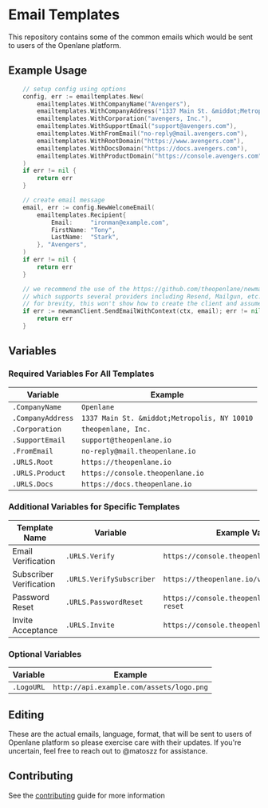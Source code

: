 # Email Templates

This repository contains some of the common emails which would be sent to users
of the Openlane platform.

## Example Usage

```go
    // setup config using options
   	config, err := emailtemplates.New(
		emailtemplates.WithCompanyName("Avengers"),
		emailtemplates.WithCompanyAddress("1337 Main St. &middot;Metropolis, NY 10010"),
		emailtemplates.WithCorporation("avengers, Inc."),
		emailtemplates.WithSupportEmail("support@avengers.com"),
		emailtemplates.WithFromEmail("no-reply@mail.avengers.com"),
		emailtemplates.WithRootDomain("https://www.avengers.com"),
		emailtemplates.WithDocsDomain("https://docs.avengers.com"),
		emailtemplates.WithProductDomain("https://console.avengers.com"),
	)
    if err != nil {
        return err
    }

    // create email message
	email, err := config.NewWelcomeEmail(
		emailtemplates.Recipient{
			Email:     "ironman@example.com",
			FirstName: "Tony",
			LastName:  "Stark",
		}, "Avengers",
	)
    if err != nil {
        return err
    }

    // we recommend the use of the https://github.com/theopenlane/newman package to send the email
    // which supports several providers including Resend, Mailgun, etc.
    // for brevity, this won't show how to create the client and assumes it was created beforehand
    if err := newmanClient.SendEmailWithContext(ctx, email); err != nil {
        return err
    }
```

## Variables

### Required Variables For All Templates

| Variable          | Example                                      |
| ----------------- | -------------------------------------------- |
| `.CompanyName`    | `Openlane`                                   |
| `.CompanyAddress` | `1337 Main St. &middot;Metropolis, NY 10010` |
| `.Corporation`    | `theopenlane, Inc.`                          |
| `.SupportEmail`   | `support@theopenlane.io`                     |
| `.FromEmail`      | `no-reply@mail.theopenlane.io`               |
| `.URLS.Root`      | `https://theopenlane.io`                     |
| `.URLS.Product`   | `https://console.theopenlane.io`             |
| `.URLS.Docs`      | `https://docs.theopenlane.io`                |

### Additional Variables for Specific Templates

| Template Name           | Variable                 | Example Value                                   |
| ----------------------- | ------------------------ | ----------------------------------------------- |
| Email Verification      | `.URLS.Verify`           | `https://console.theopenlane.io/verify`         |
| Subscriber Verification | `.URLS.VerifySubscriber` | `https://theopenlane.io/verify`                 |
| Password Reset          | `.URLS.PasswordReset`    | `https://console.theopenlane.io/password-reset` |
| Invite Acceptance       | `.URLS.Invite`           | `https://console.theopenlane.io/invite`         |

### Optional Variables

| Variable   | Example                                  |
| ---------- | ---------------------------------------- |
| `.LogoURL` | `http://api.example.com/assets/logo.png` |

## Editing

These are the actual emails, language, format, that will be sent to users of
Openlane platform so please exercise care with their updates. If you're
uncertain, feel free to reach out to @matoszz for assistance.

## Contributing

See the [contributing](.github/CONTRIBUTING.md) guide for more information
